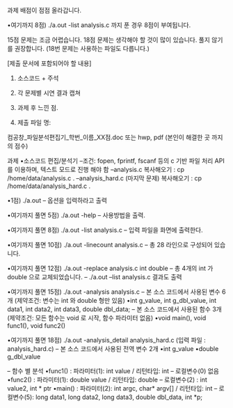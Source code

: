 과제 배점이 점점 올라갑니다.

 •여기까지 8점) ./a.out -list analysis.c 까지 푼 경우 8점이 부여뒵니다.


15점 문제는 조금 어렵습니다.
18점 문제는 생각해야 할 것이 많이 있습니다. 풀지 않기를 권장합니다. (18번 문제는 사용하는 파일도 다릅니다.)


[제출 문서에 포함되어야 할 내용]

1. 소스코드 + 주석

2. 각 문제별 시연 결과 캡쳐

3. 과제 후 느낀 점.

4. 제출 파일 명: 

컴공창_파일분석편집기_학번_이름_XX점.doc 또는 hwp, pdf (본인이 해결한 곳 까지의 점수)

과제 
•소스코드 편집/분석기
–조건: fopen, fprintf, fscanf 등의 c 기반 파일 처리 API 를 이용하며, 텍스트 모드로 진행 해야 함
–analysis.c 복사해오기 :  cp /home/data/analysis.c . 
–analysis_hard.c (마지막 문제) 복사해오기 :  cp /home/data/analysis_hard.c . 

•1점) ./a.out 
– 옵션을 입력하라고 출력

•여기까지 풀면 5점) ./a.out -help
– 사용방법을 출력.

•여기까지 풀면 8점) ./a.out -list analysis.c
– 입력 파일을 화면에 출력한다.

•여기까지 풀면 10점) ./a.out -linecount analysis.c
– 총 28 라인으로 구성되어 있습니다.

•여기까지 풀면 12점) ./a.out -replace analysis.c int double
– 총 4개의 int 가 double 으로 교체되었습니다.
– ./a.out –list analysis.c 결과도 출력

•여기까지 풀면 15점) ./a.out -analysis analysis.c 
– 본 소스 코드에서 사용된 변수 6개 (제약조건: 변수는 int 와 double 형만 있음)
•int g_value, int g_dbl_value, int data1, int data2, int data3, double dbl_data;
– 본 소스 코드에서 사용된 함수 3개 (제약조건: 모든 함수는 void 로 시작, 함수 파라미터 없음)
•void main(), void func1(), void func2()


•여기까지 풀면 18점) ./a.out -analysis_detail analysis_hard.c (입력 파일 : analysis_hard.c)
– 본 소스 코드에서 사용된 전역 변수 2개
•int g_value
•double g_dbl_value

– 함수 별 분석
•func1() : 파라미터(1): int value  / 리턴타입: int
– 로컬변수(0) 없음
•func2() : 파라미터(1): double value  / 리턴타입: double
– 로컬변수(2) : int value2, int * ptr
•main() : 파라미터(2): int argc, char* argv[]  / 리턴타입: int
– 로컬변수(5): long data1, long data2, long data3, double dbl_data, int *p;
